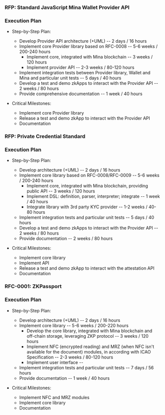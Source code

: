 ### RFP: Standard JavaScript Mina Wallet Provider API
### Execution Plan
  - Step-by-Step Plan:
      - Develop Provider API architecture (+UML) -- 2 days / 16 hours
      - Implement core Provider library based on RFC-0008 -- 5-6 weeks / 200-240 hours
        - Implement core, integrated with Mina blockchain -- 3 weeks / 120 hours
        - Implement provider API -- 2-3 weeks / 80-120 hours
      - Implement integration tests between Provider library, Wallet and Mina and particular unit tests -- 5 days / 40 hours 
      - Develop a test and demo zkApps to interact with the Provider API -- 2 weeks / 80 hours  
      - Provide comprehensive documentation -- 1 week / 40 hours
  
  - Critical Milestones:
    - Implement core Provider library  
    - Release a test and demo zkApp to interact with the Provider API  
    - Documentation

### RFP: Private Credential Standard
### Execution Plan
  - Step-by-Step Plan:
    - Develop architecture (+UML) -- 2 days / 16 hours
    - Implement core library based on RFC-0008/RFC-0009 -- 5-6 weeks / 200-240 hours  
        - Implement core, integrated with Mina blockchain, providing public API -- 3 weeks / 120 hours
        - Implement DSL: definition, parser, interpreter; integrate -- 1 week / 40 hours
        - Integrate library with 3rd party KYC provider -- 1-2 weeks / 40-80 hours
    - Implement integration tests and particular unit tests -- 5 days / 40 hours 
    - Develop a test and demo zkApps to interact with the Provider API -- 2 weeks / 80 hours
    - Provide documentation -- 2 weeks / 80 hours
     
  - Critical Milestones:
    - Implement core library  
    - Implement API        
    - Release a test and demo zkApp to interact with the attestation API  
    - Documentation

### RFC-0001: ZKPassport
### Execution Plan
  - Step-by-Step Plan:
    - Develop architecture (+UML) -- 2 days / 16 hours
    - Implement core library -- 5-6 weeks / 200-220 hours   
        - Develop the core library, integrated with Mina blockchain and off-chain storage, leveraging ZKP protocol -- 3 weeks / 120 hours    
        - Implement NFC (encrypted reading) and MRZ (when NFC isn't available for the document) modules, in according with ICAO Specification -- 2-3 weeks / 80-120 hours
        - Implement user interface --  
    - Implement integration tests and particular unit tests -- 7 days / 56 hours 
    - Provide documentation -- 1 week / 40 hours
     
  - Critical Milestones:
    - Implement NFC and MRZ modules
    - Implement core library
    - Documentation
